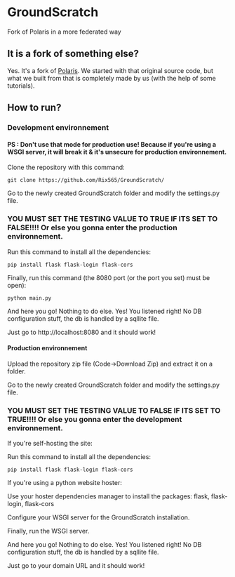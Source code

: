 # GroundScratch
Fork of Polaris in a more federated way
## It is a fork of something else?
Yes. It's a fork of <a href="https://github.com/JTechnologies/Polaris/">Polaris</a>.
We started with that original source code, but what we built from that is completely made by us (with the help of some tutorials).
## How to run?
### Development environnement
#### PS : Don't use that mode for production use! Because if you're using a WSGI server, it will break it & it's unsecure for production environnement.
Clone the repository with this command:

`git clone https://github.com/Rix565/GroundScratch/`

Go to the newly created GroundScratch folder and modify the settings.py file.
### YOU MUST SET THE TESTING VALUE TO TRUE IF ITS SET TO FALSE!!!! Or else you gonna enter the production environnement.

Run this command to install all the dependencies:

`pip install flask flask-login flask-cors`

Finally, run this command (the 8080 port (or the port you set) must be open):

`python main.py`

And here you go! Nothing to do else. Yes! You listened right! No DB configuration stuff, the db is handled by a sqllite file.

Just go to http://localhost:8080 and it should work!
#### Production environnement
Upload the repository zip file (Code->Download Zip) and extract it on a folder.

Go to the newly created GroundScratch folder and modify the settings.py file.

### YOU MUST SET THE TESTING VALUE TO FALSE IF ITS SET TO TRUE!!!! Or else you gonna enter the development environnement.

If you're self-hosting the site:

Run this command to install all the dependencies:

`pip install flask flask-login flask-cors`

If you're using a python website hoster:

Use your hoster dependencies manager to install the packages: flask, flask-login, flask-cors

Configure your WSGI server for the GroundScratch installation.

Finally, run the WSGI server.

And here you go! Nothing to do else. Yes! You listened right! No DB configuration stuff, the db is handled by a sqllite file.

Just go to your domain URL and it should work!

